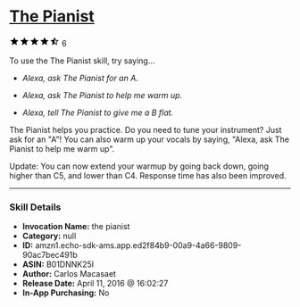 # [The Pianist](http://alexa.amazon.com/#skills/amzn1.echo-sdk-ams.app.ed2f84b9-00a9-4a66-9809-90ac7bec491b)
![4.6 stars](../../images/ic_star_black_18dp_1x.png)![4.6 stars](../../images/ic_star_black_18dp_1x.png)![4.6 stars](../../images/ic_star_black_18dp_1x.png)![4.6 stars](../../images/ic_star_black_18dp_1x.png)![4.6 stars](../../images/ic_star_half_black_18dp_1x.png) 6

To use the The Pianist skill, try saying...

* *Alexa, ask The Pianist for an A.*

* *Alexa, ask The Pianist to help me warm up.*

* *Alexa, tell The Pianist to give me a B flat.*

The Pianist helps you practice. Do you need to tune your instrument? Just ask for an "A"! You can also warm up your vocals by saying, "Alexa, ask The Pianist to help me warm up".

Update: You can now extend your warmup by going back down, going higher than C5, and lower than C4. Response time has also been improved.

***

### Skill Details

* **Invocation Name:** the pianist
* **Category:** null
* **ID:** amzn1.echo-sdk-ams.app.ed2f84b9-00a9-4a66-9809-90ac7bec491b
* **ASIN:** B01DNNK25I
* **Author:** Carlos Macasaet
* **Release Date:** April 11, 2016 @ 16:02:27
* **In-App Purchasing:** No
